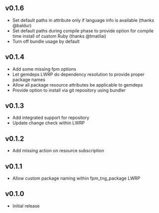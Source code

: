 ## v0.1.6
* Set default paths in attribute only if language info is available (thanks @baldur)
* Set default paths during compile phase to provide option for compile time install of custom Ruby (thanks @tmatilai)
* Turn off bundle usage by default

## v0.1.4
* Add some missing fpm options
* Let gemdeps LWRP do dependency resolution to provide proper package names
* Allow all package resource attributes be applicable to gemdeps
* Provide option to install via git repository using bundler

## v0.1.3
* Add integrated support for repository
* Update change check within LWRP

## v0.1.2
* Add missing action on resource subscription

## v0.1.1
* Allow custom package naming within fpm_tng_package LWRP

## v0.1.0
* Initial release
